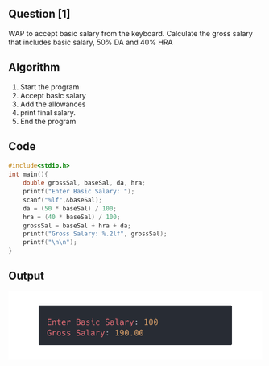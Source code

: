 <!-- Use CTRL+K+V if you are in VS code -->

## Question [1]

WAP to accept basic salary from the keyboard. Calculate the gross salary that includes basic salary, 50% DA and 40% HRA

## Algorithm

1. Start the program
2. Accept basic salary
3. Add the allowances
4. print final salary.
5. End the program

## Code

```c
#include<stdio.h>
int main(){
    double grossSal, baseSal, da, hra;
    printf("Enter Basic Salary: ");
    scanf("%lf",&baseSal);
    da = (50 * baseSal) / 100;
    hra = (40 * baseSal) / 100;
    grossSal = baseSal + hra + da;
    printf("Gross Salary: %.2lf", grossSal);
    printf("\n\n");
}
```

## Output

![Output](/src/output/salary.png)

<!-- 
Note: if you are using text-editor to view this document I highly recommend you to use vs code or sublime text so its easier to read the contents of the file
VS Code - https://code.visualstudio.com/download
Sublime Text - https://www.sublimetext.com/download 
--!>
